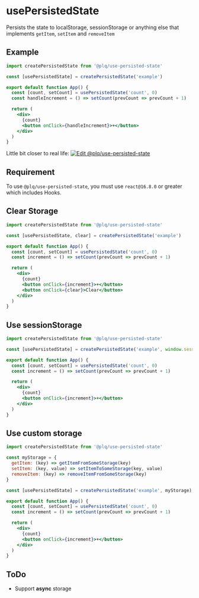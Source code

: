 # usePersistedState

Persists the state to localStorage, sessionStorage or anything else that implements `getItem`, `setItem` and `removeItem`

## Example

```jsx
import createPersistedState from '@plq/use-persisted-state'

const [usePersistedState] = createPersistedState('example')

export default function App() {
  const [count, setCount] = usePersistedState('count', 0)
  const handleIncrement = () => setCount(prevCount => prevCount + 1)

  return (
    <div>
      {count}
      <button onClick={handleIncrement}>+</button>
    </div>
  )
}

```

Little bit closer to real life:
[![Edit @plq/use-persisted-state](https://codesandbox.io/static/img/play-codesandbox.svg)](https://codesandbox.io/s/plquse-persisted-state-ob2od?fontsize=14)

## Requirement
To use `@plq/use-persisted-state`, you must use `react@16.8.0` or greater which includes Hooks.

## Clear Storage
```jsx
import createPersistedState from '@plq/use-persisted-state'

const [usePersistedState, clear] = createPersistedState('example')

export default function App() {
  const [count, setCount] = usePersistedState('count', 0)
  const increment = () => setCount(prevCount => prevCount + 1)

  return (
    <div>
      {count}
      <button onClick={increment}>+</button>
      <button onClick={clear}>Clear</button>
    </div>
  )
}

```

## Use sessionStorage
```jsx
import createPersistedState from '@plq/use-persisted-state'

const [usePersistedState] = createPersistedState('example', window.sessionStorage)

export default function App() {
  const [count, setCount] = usePersistedState('count', 0)
  const increment = () => setCount(prevCount => prevCount + 1)

  return (
    <div>
      {count}
      <button onClick={increment}>+</button>
    </div>
  )
}

```
## Use custom storage
```jsx
import createPersistedState from '@plq/use-persisted-state'

const myStorage = {
  getItem: (key) => getItemFromSomeStorage(key)
  setItem: (key, value) => setItemToSomeStorage(key, value)
  removeItem: (key) => removeItemFromSomeStorage(key)
}

const [usePersistedState] = createPersistedState('example', myStorage)

export default function App() {
  const [count, setCount] = usePersistedState('count', 0)
  const increment = () => setCount(prevCount => prevCount + 1)

  return (
    <div>
      {count}
      <button onClick={increment}>+</button>
    </div>
  )
}

```

## ToDo
- Support **async** storage
